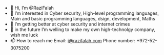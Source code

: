 - 👋 Hi, I’m @RaziFalah
- 👀 I’m interested in Cyber security, High-level programming languages, Main and basic programming languages, dsign, development, Maths
- 🌱 I’m getting better at cyber security and internet crimes
- 💞️ in the future I’m welling to make my own high-technolgy company, wish me luck
- 📫 How to reach me
Email: i@razifalah.com
Phone number: +972-52-3075200

<!---
RaziFalah/RaziFalah is a ✨ special ✨ repository because its `README.md` (this file) appears on your GitHub profile.
You can click the Preview link to take a look at your changes.
--->
